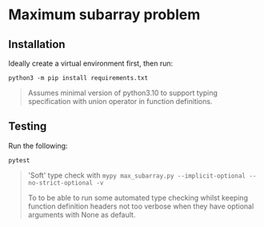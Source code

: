# Maximum subarray problem

## Installation

Ideally create a virtual environment first, then run:

`python3 -m pip install requirements.txt`

> Assumes minimal version of python3.10 to support typing specification with union operator in function definitions.


## Testing 

Run the following:

`pytest`


> 'Soft' type check with `mypy max_subarray.py --implicit-optional --no-strict-optional -v` 
>
> To to be able to run some automated type checking 
> whilst keeping function definition headers not too verbose when they 
> have optional arguments with None as default.